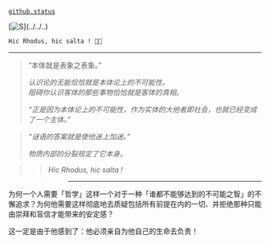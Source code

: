 [`github.status`](https://githubstatus.com/)

[![S](https://readme-typing-svg.demolab.com/?font=Anka+Coder&duration=1024&pause=1024&color=F74173&center=true&width=435&lines=...;Hic+Rhodus,+hic+salta!)](../../..)

~~~~ postscript
Hic Rhodus, hic salta ! 🌹💃
~~~~

----

> “本体就是表象之表象。”
> 
> *认识论的无能恰恰就是本体论上的不可能性。*  
> *阻碍你认识客体的那些事物恰恰就是客体的真相。*  
> 
> *“正是因为本体论上的不可能性，作为实体的大他者即社会，也就已经变成了一个主体。”*
> 

> *“谜语的答案就是使他迷上加迷。”*
> 
> *物质内部的分裂规定了它本身。*
> 

> > *Hic Rhodus, hic salta !*

> > > ----

为何一个人需要「哲学」这样一个对于一种「谁都不能够达到的不可能之智」的不懈追求？为何他需要这样彻底地去质疑包括所有前提在内的一切、并拒绝那种只能由崇拜和盲信才能带来的安定感？

这一定是由于他感到了：他必须亲自为他自己的生命去负责！

